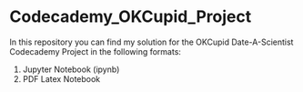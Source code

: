 # Codecademy_OKCupid_Project
In this repository you can find my solution for the OKCupid Date-A-Scientist Codecademy Project in the following formats:

1. Jupyter Notebook (ipynb)
2. PDF Latex Notebook
